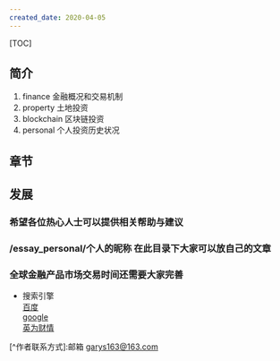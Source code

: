 ```yaml
---
created_date: 2020-04-05
---
```


[TOC]

## 简介

1. finance 金融概况和交易机制
2. property 土地投资
3. blockchain 区块链投资
4. personal 个人投资历史状况

## 章节

<!-- 1. 统计全球市场上金融产品的交易时间段
    - [直接跳转到相关页面](/finance/market.md)
2. 收集金融产品重要性信息
    - [直接跳转到相关页面](/finance/info.md)
3. 构建投资投机指导方针
    - [直接跳转到相关页面](/finance/strategy.md)
4. 构建个人投资策略
    - [直接跳转到相关页面](/finance/invest.md)
5. 收集展示每个人的投资策略
    - /zpersonal/[**your_nickname**].md -->

## 发展

### 希望各位热心人士可以提供相关帮助与建议

### /essay_personal/个人的昵称 在此目录下大家可以放自己的文章

### 全球金融产品市场交易时间还需要大家完善

- 搜索引擎\
  [百度](http://www.baidu.com)\
  [google]\
  [英为财情][investing]

\[^作者联系方式\]:邮箱 garys163@163.com

[google]: https://www.google.com/
[investing]: https://cn.investing.com/commodities/crude-oil
